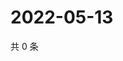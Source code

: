 # 2022-05-13

共 0 条

<!-- BEGIN WEIBO -->
<!-- 最后更新时间 Fri May 13 2022 06:18:44 GMT+0800 (China Standard Time) -->

<!-- END WEIBO -->
